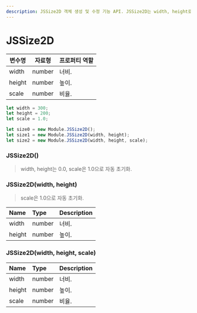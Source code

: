 ```yaml
---
description: JSSize2D 객체 생성 및 수정 기능 API. JSSize2D는 width, height로 구성된 2차원 상의 크기를 정의.
---
```


# JSSize2D

| 변수명    | 자료형    | 프로퍼티 역할 |
| ------ | ------ | ------- |
| width  | number | 너비.      |
| height | number | 높이.      |
| scale  | number | 비율.      |

```javascript
let width = 300;
let height = 200;
let scale = 1.0;

let size0 = new Module.JSSize2D();
let size1 = new Module.JSSize2D(width, height);
let size2 = new Module.JSSize2D(width, height, scale);
```

### JSSize2D()

> width, height는 0.0, scale은 1.0으로 자동 초기화.

### JSSize2D(width, height)

> scale은 1.0으로 자동 초기화.

| Name | Type | Description |
| :--- | :--- | :--- |
| width | number | 너비. |
| height | number | 높이. |

### JSSize2D(width, height, scale)

| Name | Type | Description |
| :--- | :--- | :--- |
| width | number | 너비. |
| height | number | 높이. |
| scale | number | 비율. |
